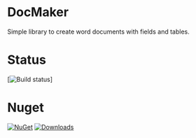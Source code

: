 # DocMaker
Simple library to create word documents with fields and tables.

# Status
[![Build status](https://github.com/kotofsky/DocMaker/actions/workflows/main.yml/badge.svg)]

# Nuget
[![NuGet](https://img.shields.io/nuget/v/DocMaker.svg)](https://www.nuget.org/packages/DocMaker/)
[![Downloads](https://img.shields.io/nuget/dt/DocMaker.svg)](https://www.nuget.org/packages/DocMaker/)

